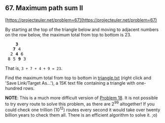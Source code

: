 ## 67. Maximum path sum II

[https://projecteuler.net/problem=67](https://projecteuler.net/problem=67)

By starting at the top of the triangle below and moving to adjacent numbers on the row below, the maximum total from top to bottom is 23.

<pre>
    <b>3</b>
   <b>7</b> 4
  2 <b>4</b> 6
 8 5 <b>9</b> 3
</pre>

That is, `3 + 7 + 4 + 9 = 23`.

Find the maximum total from top to bottom in [triangle.txt](p067_triangle.txt) (right click and 'Save Link/Target As...'), a 15K text file containing a triangle with one-hundred rows.

**NOTE**: This is a much more difficult version of [Problem 18](../18.%20Maximum%20path%20sum%20I/). It is not possible to try every route to solve this problem, as there are 2<sup>99</sup> altogether! If you could check one trillion (10<sup>12</sup>) routes every second it would take over twenty billion years to check them all. There is an efficient algorithm to solve it. ;o)